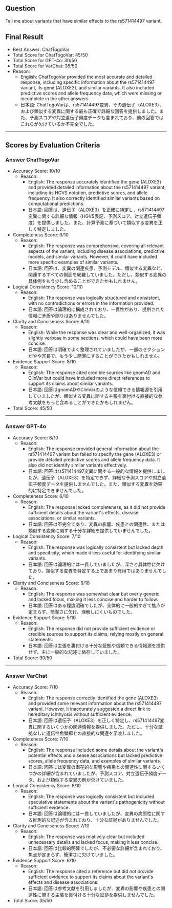 ## Question

Tell me about variants that have similar effects to the rs571414497 variant.

## Final Result

- Best Answer: ChatTogoVar
- Total Score for ChatTogoVar: 45/50
- Total Score for GPT-4o: 30/50
- Total Score for VarChat: 35/50
- Reason:
  - English: ChatTogoVar provided the most accurate and detailed response, including specific information about the rs571414497 variant, its gene (ALOXE3), and similar variants. It also included predictive scores and allele frequency data, which were missing or incomplete in the other answers.
  - 日本語: ChatTogoVarは、rs571414497変異、その遺伝子（ALOXE3）、および類似する変異に関する最も正確で詳細な回答を提供しました。また、予測スコアや対立遺伝子頻度データも含まれており、他の回答ではこれらが欠けているか不完全でした。

---

## Scores by Evaluation Criteria

### Answer ChatTogoVar
- Accuracy Score: 10/10
  - Reason: 
    - English: The response accurately identified the gene (ALOXE3) and provided detailed information about the rs571414497 variant, including its HGVS notation, predictive scores, and allele frequency. It also correctly identified similar variants based on computational predictions.
    - 日本語: 回答は、遺伝子（ALOXE3）を正確に特定し、rs571414497変異に関する詳細な情報（HGVS表記、予測スコア、対立遺伝子頻度）を提供しました。また、計算予測に基づいて類似する変異を正しく特定しました。
- Completeness Score: 9/10
  - Reason: 
    - English: The response was comprehensive, covering all relevant aspects of the variant, including disease associations, predictive models, and similar variants. However, it could have included more specific examples of similar variants.
    - 日本語: 回答は、変異の関連疾患、予測モデル、類似する変異など、関連するすべての側面を網羅していました。ただし、類似する変異の具体例をもう少し含めることができたかもしれません。
- Logical Consistency Score: 10/10
  - Reason: 
    - English: The response was logically structured and consistent, with no contradictions or errors in the information provided.
    - 日本語: 回答は論理的に構成されており、一貫性があり、提供された情報に矛盾や誤りはありませんでした。
- Clarity and Conciseness Score: 8/10
  - Reason: 
    - English: While the response was clear and well-organized, it was slightly verbose in some sections, which could have been more concise.
    - 日本語: 回答は明確でよく整理されていましたが、一部のセクションがやや冗長で、もう少し簡潔にすることができたかもしれません。
- Evidence Support Score: 8/10
  - Reason: 
    - English: The response cited credible sources like gnomAD and ClinVar but could have included more direct references to support its claims about similar variants.
    - 日本語: 回答はgnomADやClinVarのような信頼できる情報源を引用していましたが、類似する変異に関する主張を裏付ける直接的な参考文献をもっと含めることができたかもしれません。
- Total Score: 45/50

---

### Answer GPT-4o
- Accuracy Score: 6/10
  - Reason: 
    - English: The response provided general information about the rs571414497 variant but failed to specify the gene (ALOXE3) or provide detailed predictive scores and allele frequency data. It also did not identify similar variants effectively.
    - 日本語: 回答はrs571414497変異に関する一般的な情報を提供しましたが、遺伝子（ALOXE3）を特定できず、詳細な予測スコアや対立遺伝子頻度データを提供しませんでした。また、類似する変異を効果的に特定できませんでした。
- Completeness Score: 6/10
  - Reason: 
    - English: The response lacked completeness, as it did not provide sufficient details about the variant's effects, disease associations, or similar variants.
    - 日本語: 回答は不完全であり、変異の影響、疾患との関連性、または類似する変異に関する十分な詳細を提供していませんでした。
- Logical Consistency Score: 7/10
  - Reason: 
    - English: The response was logically consistent but lacked depth and specificity, which made it less useful for identifying similar variants.
    - 日本語: 回答は論理的には一貫していましたが、深さと具体性に欠けており、類似する変異を特定する上であまり有用ではありませんでした。
- Clarity and Conciseness Score: 6/10
  - Reason: 
    - English: The response was somewhat clear but overly generic and lacked focus, making it less concise and harder to follow.
    - 日本語: 回答はある程度明確でしたが、全体的に一般的すぎて焦点が定まらず、簡潔さに欠け、理解しにくいものでした。
- Evidence Support Score: 5/10
  - Reason: 
    - English: The response did not provide sufficient evidence or credible sources to support its claims, relying mostly on general statements.
    - 日本語: 回答は主張を裏付ける十分な証拠や信頼できる情報源を提供せず、主に一般的な記述に依存していました。
- Total Score: 30/50

---

### Answer VarChat
- Accuracy Score: 7/10
  - Reason: 
    - English: The response correctly identified the gene (ALOXE3) and provided some relevant information about the rs571414497 variant. However, it inaccurately suggested a direct link to hereditary ichthyosis without sufficient evidence.
    - 日本語: 回答は遺伝子（ALOXE3）を正しく特定し、rs571414497変異に関するいくつかの関連情報を提供しました。ただし、十分な証拠なしに遺伝性魚鱗癬との直接的な関連を示唆しました。
- Completeness Score: 7/10
  - Reason: 
    - English: The response included some details about the variant's potential effects and disease associations but lacked predictive scores, allele frequency data, and examples of similar variants.
    - 日本語: 回答には変異の潜在的な影響や疾患との関連性に関するいくつかの詳細が含まれていましたが、予測スコア、対立遺伝子頻度データ、および類似する変異の例が欠けていました。
- Logical Consistency Score: 8/10
  - Reason: 
    - English: The response was logically consistent but included speculative statements about the variant's pathogenicity without sufficient evidence.
    - 日本語: 回答は論理的には一貫していましたが、変異の病原性に関する推測的な記述が含まれており、十分な証拠がありませんでした。
- Clarity and Conciseness Score: 7/10
  - Reason: 
    - English: The response was relatively clear but included unnecessary details and lacked focus, making it less concise.
    - 日本語: 回答は比較的明確でしたが、不必要な詳細が含まれており、焦点が定まらず、簡潔さに欠けていました。
- Evidence Support Score: 6/10
  - Reason: 
    - English: The response cited a reference but did not provide sufficient evidence to support its claims about the variant's effects and disease associations.
    - 日本語: 回答は参考文献を引用しましたが、変異の影響や疾患との関連性に関する主張を裏付ける十分な証拠を提供しませんでした。
- Total Score: 35/50